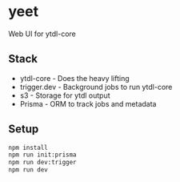 # yeet

Web UI for ytdl-core

## Stack

- ytdl-core - Does the heavy lifting
- trigger.dev - Background jobs to run ytdl-core
- s3 - Storage for ytdl output
- Prisma - ORM to track jobs and metadata

## Setup

```bash
npm install
npm run init:prisma
npm run dev:trigger
npm run dev
```
